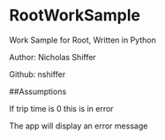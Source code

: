 # RootWorkSample

Work Sample for Root, Written in Python

Author: Nicholas Shiffer

Github: nshiffer

##Assumptions

If trip time is 0 this is in error
    
The app will display an error message

